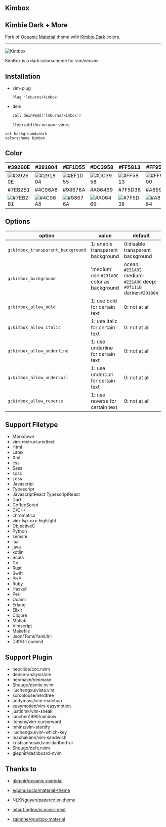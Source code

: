 ## Kimbox
## Kimbie Dark + More

Fork of [Oceanic Material](https://github.com/glepnir/oceanic-material) theme with [Kimbie Dark](https://marketplace.visualstudio.com/items?itemName=dnamsons.kimbie-dark-plus) colors.

----

![Kimbox](https://lmburns.com/gallery/media/large/kimbox.png)

KimBox is a dark colorscheme for vim/neovim

## Installation

- vim-plug
  ```viml
  Plug 'lmburns/kimbox'
  ```
- dein
  ```viml
  call dein#add('lmburns/kimbox')
  ```
  Then add this on your vimrc

```viml
set background=dark
colorscheme kimbox
```

## Color

| #39260E                                                         | #291804                                                         | #EF1D55                                                         | #DC3958                                                         | #FF5813                                                         | #FF9500                                                         | #819C3B                                                         |
| --------------------------------------------------------------- | --------------------------------------------------------------- | --------------------------------------------------------------- | --------------------------------------------------------------- | --------------------------------------------------------------- | --------------------------------------------------------------- | --------------------------------------------------------------- |
| ![#39260E](https://via.placeholder.com/80/39260E/000000?text=+) | ![#291804](https://via.placeholder.com/80/291804/000000?text=+) | ![#EF1D55](https://via.placeholder.com/80/EF1D55/000000?text=+) | ![#DC3958](https://via.placeholder.com/80/DC3958/000000?text=+) | ![#FF5813](https://via.placeholder.com/80/FF5813/000000?text=+) | ![#FF9500](https://via.placeholder.com/80/FF9500/000000?text=+) | ![#819C3B](https://via.placeholder.com/80/819C3B/000000?text=+) |
| #7EB2B1                                                         | #4C96A8                                                         | #98676A                                                         | #A06469                                                         | #7F5D38                                                         | #A89984                                                         | #D9AE80                                                         |
| ![#7EB2B1](https://via.placeholder.com/80/7EB2B1/000000?text=+) | ![#4C96A8](https://via.placeholder.com/80/4C96A8/000000?text=+) | ![#98676A](https://via.placeholder.com/80/98676A/000000?text=+) | ![#A06469](https://via.placeholder.com/80/A06469/000000?text=+) | ![#7F5D38](https://via.placeholder.com/80/7F5D38/000000?text=+) | ![#A89984](https://via.placeholder.com/80/A89984/000000?text=+) | ![#D9AE80](https://via.placeholder.com/80/D9AE80/000000?text=+) |

## Options

| option                                      | value                                      | default                                                             |
| ------------------------------------------- | -----------------------------------------  | ---------------------------------------------------                 |
| `g:kimbox_transparent_background`           | 1: enable transparent background           | 0:disable transparent background                                    |
| `g:kimbox_background`                       | 'medium' use `#231A0C` color as background | ocean: `#221A02` medium: `#231A0C` deep: `#0f111B` darker:`#291804` |
| `g:kimbox_allow_bold`                       | 1: use bold for certain text               | 0: not at all                                                       |
| `g:kimbox_allow_italic`                     | 1: use italic for certain text             | 0: not at all                                                       |
| `g:kimbox_allow_underline`                  | 1: use underline for certain text          | 0: not at all                                                       |
| `g:kimbox_allow_undercurl`                  | 1: use undercurl for certain text          | 0: not at all                                                       |
| `g:kimbox_allow_reverse`                    | 1: use reverse for certain text            | 0: not at all                                                       |

## Support Filetype

- Markdown
- vim-restructuredtext
- Html
- Latex
- Xml
- css
- Sass
- scss
- Less
- Javascript
- Typescript
- JavascriptReact TypescriptReact
- Dart
- CoffeeScript
- C/C++
- chromatica
- vim-lsp-cxx-highlight
- ObjectiveC
- Python
- semshi
- lua
- java
- kotlin
- Scala
- Go
- Rust
- Swift
- PHP
- Ruby
- Haskell
- Perl
- Ocaml
- Erlang
- Elixir
- Clojure
- Matlab
- Vimscript
- Makefile
- Json/Toml/Yaml/Ini
- Diff/Git commit

## Support Plugin

- neoclide/coc.nvim
- dense-analysis/ale
- neomake/neomake
- Shougo/denite.nvim
- liuchengxu/vista.vim
- scrooloose/nerdtree
- andymass/vim-matchup
- easymotion/vim-easymotion
- justinmk/vim-sneak
- luochen1990/rainbow
- itchyny/vim-cursorword
- mhinz/vim-startify
- liuchengxu/vim-which-key
- machakann/vim-sandwich
- kristijanhusak/vim-dadbod-ui
- Shougo/defx.nvim
- glepnir/dashboard-nvim

## Thanks to

- [glepnir/oceanic-material](https://github.com/glepnir/oceanic-material)

- [equinusocio/material-theme](https://github.com/equinusocio/material-theme)

- [NLKNguyen/papercolor-theme](https://github.com/NLKNguyen/papercolor-theme)

- [mhartington/oceanic-next](https://github.com/mhartington/oceanic-next)

- [sainnhe/gruvbox-material](https://github.com/sainnhe/gruvbox-material)
